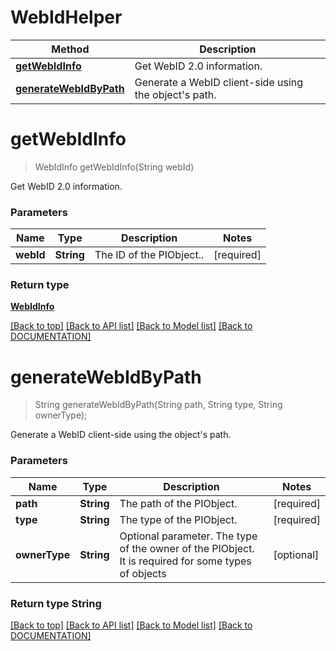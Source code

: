 # WebIdHelper

Method | Description
------------ | -------------
[**getWebIdInfo**](WebIdHelper.md#getwebidinfo) | Get WebID 2.0 information.
[**generateWebIdByPath**](WebIdHelper.md#generatewebidbypath) | Generate a WebID client-side using the object's path.


# **getWebIdInfo**
> WebIdInfo getWebIdInfo(String webId)

Get WebID 2.0 information.

### Parameters

Name | Type | Description | Notes
------------- | ------------- | ------------- | -------------
 **webId** | **String**| The ID of the PIObject.. | [required]

### Return type

[**WebIdInfo**](../Model/WebIdInfo.md)

[[Back to top]](#) [[Back to API list]](../../DOCUMENTATION.md#documentation-for-api-endpoints) [[Back to Model list]](../../DOCUMENTATION.md#documentation-for-models) [[Back to DOCUMENTATION]](../../DOCUMENTATION.md)

# **generateWebIdByPath**
> String generateWebIdByPath(String path, String type, String ownerType);

Generate a WebID client-side using the object's path.

### Parameters

Name | Type | Description | Notes
------------- | ------------- | ------------- | -------------
 **path** | **String** | The path of the PIObject. | [required]
 **type** | **String** | The type of the PIObject. | [required]
 **ownerType** | **String** | Optional parameter.  The type of the owner of the PIObject. It is required for some types of objects | [optional]


### Return type String


[[Back to top]](#) [[Back to API list]](../../DOCUMENTATION.md#documentation-for-api-endpoints) [[Back to Model list]](../../DOCUMENTATION.md#documentation-for-models) [[Back to DOCUMENTATION]](../../DOCUMENTATION.md)
